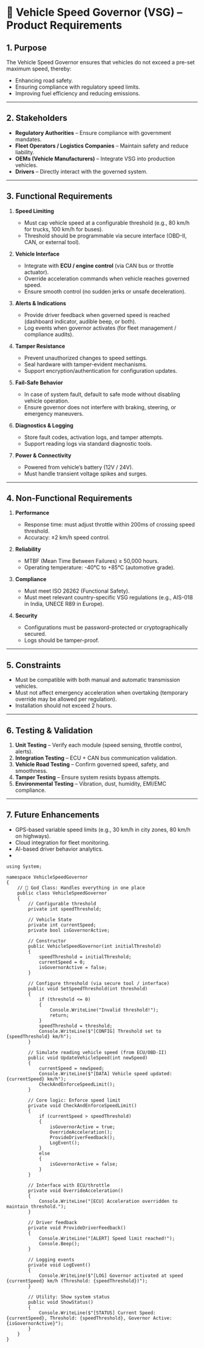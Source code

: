 # 🚗 Vehicle Speed Governor (VSG) – Product Requirements

## 1. Purpose
The Vehicle Speed Governor ensures that vehicles do not exceed a pre-set maximum speed, thereby:
- Enhancing road safety.
- Ensuring compliance with regulatory speed limits.
- Improving fuel efficiency and reducing emissions.

---

## 2. Stakeholders
- **Regulatory Authorities** – Ensure compliance with government mandates.  
- **Fleet Operators / Logistics Companies** – Maintain safety and reduce liability.  
- **OEMs (Vehicle Manufacturers)** – Integrate VSG into production vehicles.  
- **Drivers** – Directly interact with the governed system.  

---

## 3. Functional Requirements
1. **Speed Limiting**
   - Must cap vehicle speed at a configurable threshold (e.g., 80 km/h for trucks, 100 km/h for buses).
   - Threshold should be programmable via secure interface (OBD-II, CAN, or external tool).

2. **Vehicle Interface**
   - Integrate with **ECU / engine control** (via CAN bus or throttle actuator).
   - Override acceleration commands when vehicle reaches governed speed.
   - Ensure smooth control (no sudden jerks or unsafe deceleration).

3. **Alerts & Indications**
   - Provide driver feedback when governed speed is reached (dashboard indicator, audible beep, or both).
   - Log events when governor activates (for fleet management / compliance audits).

4. **Tamper Resistance**
   - Prevent unauthorized changes to speed settings.
   - Seal hardware with tamper-evident mechanisms.
   - Support encryption/authentication for configuration updates.

5. **Fail-Safe Behavior**
   - In case of system fault, default to safe mode without disabling vehicle operation.
   - Ensure governor does not interfere with braking, steering, or emergency maneuvers.

6. **Diagnostics & Logging**
   - Store fault codes, activation logs, and tamper attempts.
   - Support reading logs via standard diagnostic tools.

7. **Power & Connectivity**
   - Powered from vehicle’s battery (12V / 24V).
   - Must handle transient voltage spikes and surges.

---

## 4. Non-Functional Requirements
1. **Performance**
   - Response time: must adjust throttle within 200ms of crossing speed threshold.
   - Accuracy: ±2 km/h speed control.

2. **Reliability**
   - MTBF (Mean Time Between Failures) ≥ 50,000 hours.
   - Operating temperature: -40°C to +85°C (automotive grade).

3. **Compliance**
   - Must meet ISO 26262 (Functional Safety).
   - Must meet relevant country-specific VSG regulations (e.g., AIS-018 in India, UNECE R89 in Europe).

4. **Security**
   - Configurations must be password-protected or cryptographically secured.
   - Logs should be tamper-proof.

---

## 5. Constraints
- Must be compatible with both manual and automatic transmission vehicles.
- Must not affect emergency acceleration when overtaking (temporary override may be allowed per regulation).
- Installation should not exceed 2 hours.

---

## 6. Testing & Validation
1. **Unit Testing** – Verify each module (speed sensing, throttle control, alerts).
2. **Integration Testing** – ECU + CAN bus communication validation.
3. **Vehicle Road Testing** – Confirm governed speed, safety, and smoothness.
4. **Tamper Testing** – Ensure system resists bypass attempts.
5. **Environmental Testing** – Vibration, dust, humidity, EMI/EMC compliance.

---

## 7. Future Enhancements
- GPS-based variable speed limits (e.g., 30 km/h in city zones, 80 km/h on highways).
- Cloud integration for fleet monitoring.
- AI-based driver behavior analytics.
- 

```
using System;

namespace VehicleSpeedGovernor
{
    // 🚨 God Class: Handles everything in one place
    public class VehicleSpeedGovernor
    {
        // Configurable threshold
        private int speedThreshold;

        // Vehicle State
        private int currentSpeed;
        private bool isGovernorActive;

        // Constructor
        public VehicleSpeedGovernor(int initialThreshold)
        {
            speedThreshold = initialThreshold;
            currentSpeed = 0;
            isGovernorActive = false;
        }

        // Configure threshold (via secure tool / interface)
        public void SetSpeedThreshold(int threshold)
        {
            if (threshold <= 0)
            {
                Console.WriteLine("Invalid threshold!");
                return;
            }
            speedThreshold = threshold;
            Console.WriteLine($"[CONFIG] Threshold set to {speedThreshold} km/h");
        }

        // Simulate reading vehicle speed (from ECU/OBD-II)
        public void UpdateVehicleSpeed(int newSpeed)
        {
            currentSpeed = newSpeed;
            Console.WriteLine($"[DATA] Vehicle speed updated: {currentSpeed} km/h");
            CheckAndEnforceSpeedLimit();
        }

        // Core logic: Enforce speed limit
        private void CheckAndEnforceSpeedLimit()
        {
            if (currentSpeed > speedThreshold)
            {
                isGovernorActive = true;
                OverrideAcceleration();
                ProvideDriverFeedback();
                LogEvent();
            }
            else
            {
                isGovernorActive = false;
            }
        }

        // Interface with ECU/throttle
        private void OverrideAcceleration()
        {
            Console.WriteLine("[ECU] Acceleration overridden to maintain threshold.");
        }

        // Driver feedback
        private void ProvideDriverFeedback()
        {
            Console.WriteLine("[ALERT] Speed limit reached!");
            Console.Beep();
        }

        // Logging events
        private void LogEvent()
        {
            Console.WriteLine($"[LOG] Governor activated at speed {currentSpeed} km/h (Threshold: {speedThreshold})");
        }

        // Utility: Show system status
        public void ShowStatus()
        {
            Console.WriteLine($"[STATUS] Current Speed: {currentSpeed}, Threshold: {speedThreshold}, Governor Active: {isGovernorActive}");
        }
    }
}

```
